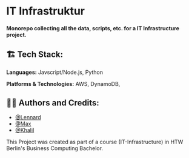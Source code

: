 <h1>IT Infrastruktur</h1>
<h4>Monorepo collecting all the data, scripts, etc. for a IT Infrastructure project.</h4>

<h2>🏗️ Tech Stack:</h2>

**Languages:** Javscript/Node.js, Python

**Platforms & Technologies:** AWS, DynamoDB, 

<h2>👨‍💻 Authors and Credits:</h2>

- [@Lennard](https://github.com/LennardZuendorf)
- [@Max](https://github.com/GMaxHTW)
- [@Khalil](https://github.com/Kale14)

This Project was created as part of a course (IT-Infrastructure) in HTW Berlin's Business Computing Bachelor.
